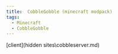 ```yaml
---
title:  CobbleGobble (minecraft modpack)
tags:
  - Minecraft
  - CobbleGobble
---
```


[client](hidden sites\cobbleserver.md)




